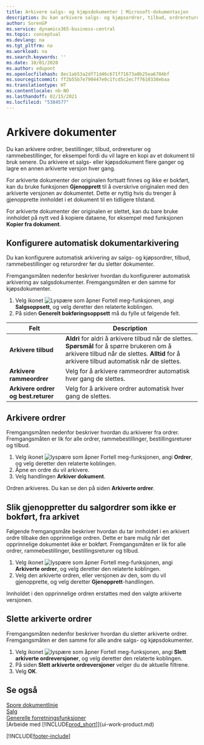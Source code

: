 ```yaml
---
title: Arkivere salgs- og kjøpsdokumenter | Microsoft-dokumentasjon
description: Du kan arkivere salgs- og kjøpsordrer, tilbud, ordrereturer og rammeordrer, og du kan bruke det arkiverte dokumentet til å gjenopprette dokumentet som den ble arkivert fra.
author: SorenGP
ms.service: dynamics365-business-central
ms.topic: conceptual
ms.devlang: na
ms.tgt_pltfrm: na
ms.workload: na
ms.search.keywords: ''
ms.date: 10/01/2020
ms.author: edupont
ms.openlocfilehash: 8ec1ab53a2df71d46c671f71673a0b25ea6704bf
ms.sourcegitcommit: ff2b55b7e790447e0c1fcd5c2ec7f7610338ebaa
ms.translationtype: HT
ms.contentlocale: nb-NO
ms.lasthandoff: 02/15/2021
ms.locfileid: "5384577"
---
```

# <a name="archive-documents"></a>Arkivere dokumenter
Du kan arkivere ordrer, bestillinger, tilbud, ordrereturer og rammebestillinger, for eksempel fordi du vil lagre en kopi av et dokument til bruk senere. Du arkivere et salgs- eller kjøpsdokument flere ganger og lagre en annen arkiverte versjon hver gang.

For arkiverte dokumenter der originalen fortsatt finnes og ikke er bokført, kan du bruke funksjonen **Gjenopprett** til å overskrive originalen med den arkiverte versjonen av dokumentet. Dette er nyttig hvis du trenger å gjenopprette innholdet i et dokument til en tidligere tilstand.

For arkiverte dokumenter der originalen er slettet, kan du bare bruke innholdet på nytt ved å kopiere dataene, for eksempel med funksjonen **Kopier fra dokument**.   

## <a name="to-set-up-automatic-document-archiving"></a>Konfigurere automatisk dokumentarkivering  
Du kan konfigurere automatisk arkivering av salgs- og kjøpsordrer, tilbud, rammebestillinger og returordrer før du sletter dokumenter.

Fremgangsmåten nedenfor beskriver hvordan du konfigurerer automatisk arkivering av salgsdokumenter. Fremgangsmåten er den samme for kjøpsdokumenter.
1.  Velg ikonet ![Lyspære som åpner Fortell meg-funksjonen](media/ui-search/search_small.png "Fortell hva du vil gjøre"), angi **Salgsoppsett**, og velg deretter den relaterte koblingen.
2. På siden **Generelt bokføringsoppsett** må du fylle ut følgende felt.

|Felt|Description|
|-----|-----------|
|**Arkivere tilbud**|**Aldri** for aldri å arkivere tilbud når de slettes. **Spørsmål** for å spørre brukeren om å arkivere tilbud når de slettes. **Alltid** for å arkivere tilbud automatisk når de slettes.|
|**Arkivere rammeordrer**|Velg for å arkivere rammeordrer automatisk hver gang de slettes.|
|**Arkivere ordrer og best.returer**|Velg for å arkivere ordrer automatisk hver gang de slettes.|

## <a name="to-archive-a-sales-order"></a>Arkivere ordrer
Fremgangsmåten nedenfor beskriver hvordan du arkiverer fra ordrer. Fremgangsmåten er lik for alle ordrer, rammebestillinger, bestillingsreturer og tilbud.

1.  Velg ikonet ![lyspære som åpner Fortell meg-funksjonen](media/ui-search/search_small.png "Fortell hva du vil gjøre"), angi **Ordrer**, og velg deretter den relaterte koblingen.  
2.  Åpne en ordre du vil arkivere.  
3.  Velg handlingen **Arkiver dokument**.

Ordren arkiveres. Du kan se den på siden **Arkiverte ordrer**.

## <a name="to-restore-a-non-posted-sales-order-from-the-archive"></a>Slik gjenoppretter du salgordrer som ikke er bokført, fra arkivet
Følgende fremgangsmåte beskriver hvordan du tar innholdet i en arkivert ordre tilbake den opprinnelige ordren. Dette er bare mulig når det opprinnelige dokumentet ikke er bokført. Fremgangsmåten er lik for alle ordrer, rammebestillinger, bestillingsreturer og tilbud.

1. Velg ikonet ![lyspære som åpner Fortell meg-funksjonen](media/ui-search/search_small.png "Fortell hva du vil gjøre"), angi **Arkiverte ordrer**, og velg deretter den relaterte koblingen.
2. Velg den arkiverte ordren, eller versjonen av den, som du vil gjenopprette, og velg deretter **Gjenopprett**-handlingen.  

Innholdet i den opprinnelige ordren erstattes med den valgte arkiverte versjonen.

## <a name="to-delete-archived-sales-orders"></a>Slette arkiverte ordrer
Fremgangsmåten nedenfor beskriver hvordan du sletter arkiverte ordrer. Fremgangsmåten er den samme for alle andre salgs- og kjøpsdokumenter.

1.  Velg ikonet ![lyspære som åpner Fortell meg-funksjonen](media/ui-search/search_small.png "Fortell hva du vil gjøre"), angi **Slett arkiverte ordreversjoner**, og velg deretter den relaterte koblingen.  
2.  På siden **Slett arkiverte ordreversjoner** velger du de aktuelle filtrene.  
3.  Velg **OK**.

## <a name="see-also"></a>Se også
[Spore dokumentlinje](across-how-to-track-document-lines.md)  
[Salg](sales-manage-sales.md)  
[Generelle forretningsfunksjoner](ui-across-business-areas.md)  
[Arbeide med [!INCLUDE[prod_short](includes/prod_short.md)]](ui-work-product.md)


[!INCLUDE[footer-include](includes/footer-banner.md)]